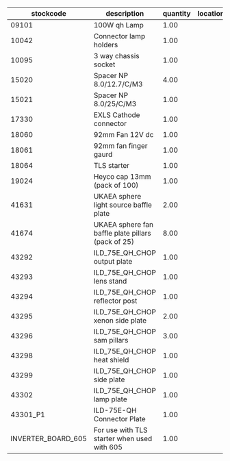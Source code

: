 |stockcode|description|quantity|location|
|---------|-----------|--------|--------|
|09101|100W qh Lamp|1.00||
|10042|Connector lamp holders|1.00||
|10095|3 way chassis socket|1.00||
|15020|Spacer NP 8.0/12.7/C/M3|4.00||
|15021|Spacer NP 8.0/25/C/M3|1.00||
|17330|EXLS Cathode connector|1.00||
|18060|92mm Fan 12V dc|1.00||
|18061|92mm fan finger gaurd|1.00||
|18064|TLS starter|1.00||
|19024|Heyco cap 13mm (pack of 100)|1.00||
|41631|UKAEA sphere light source baffle plate|2.00||
|41674|UKAEA sphere fan baffle plate pillars (pack of 25)|8.00||
|43292|ILD_75E_QH_CHOP output plate|1.00||
|43293|ILD_75E_QH_CHOP lens stand|1.00||
|43294|ILD_75E_QH_CHOP reflector post|1.00||
|43295|ILD_75E_QH_CHOP xenon side plate|2.00||
|43296|ILD_75E_QH_CHOP sam pillars|3.00||
|43298|ILD_75E_QH_CHOP heat shield|1.00||
|43299|ILD_75E_QH_CHOP side plate|1.00||
|43302|ILD_75E_QH_CHOP lamp plate|1.00||
|43301_P1|ILD-75E-QH Connector Plate|1.00||
|INVERTER_BOARD_605|For use with TLS starter when used with 605|1.00||
